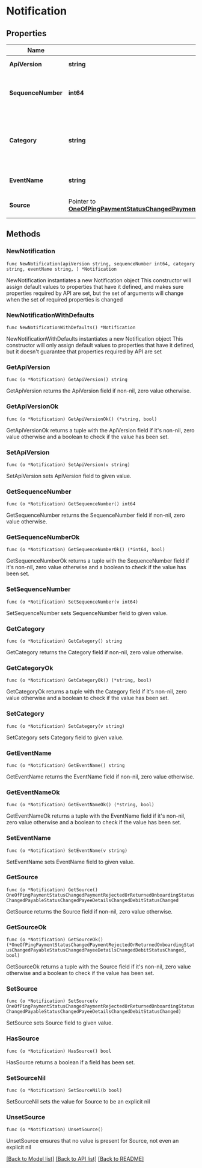 # Notification

## Properties

Name | Type | Description | Notes
------------ | ------------- | ------------- | -------------
**ApiVersion** | **string** | The API version of the notification schema | 
**SequenceNumber** | **int64** | This is a payor specific sequence number starting at 1 for the first notification sent | 
**Category** | **string** | The category that the notification relates to. One of \&quot;payment\&quot;, \&quot;payee\&quot;, \&quot;debit\&quot; or \&quot;system\&quot; | 
**EventName** | **string** | The name of event that led to this notification | 
**Source** | Pointer to [**OneOfPingPaymentStatusChangedPaymentRejectedOrReturnedOnboardingStatusChangedPayableStatusChangedPayeeDetailsChangedDebitStatusChanged**](oneOf&lt;Ping,PaymentStatusChanged,PaymentRejectedOrReturned,OnboardingStatusChanged,PayableStatusChanged,PayeeDetailsChanged,DebitStatusChanged&gt;.md) | One of the available set of source event payloads | [optional] 

## Methods

### NewNotification

`func NewNotification(apiVersion string, sequenceNumber int64, category string, eventName string, ) *Notification`

NewNotification instantiates a new Notification object
This constructor will assign default values to properties that have it defined,
and makes sure properties required by API are set, but the set of arguments
will change when the set of required properties is changed

### NewNotificationWithDefaults

`func NewNotificationWithDefaults() *Notification`

NewNotificationWithDefaults instantiates a new Notification object
This constructor will only assign default values to properties that have it defined,
but it doesn't guarantee that properties required by API are set

### GetApiVersion

`func (o *Notification) GetApiVersion() string`

GetApiVersion returns the ApiVersion field if non-nil, zero value otherwise.

### GetApiVersionOk

`func (o *Notification) GetApiVersionOk() (*string, bool)`

GetApiVersionOk returns a tuple with the ApiVersion field if it's non-nil, zero value otherwise
and a boolean to check if the value has been set.

### SetApiVersion

`func (o *Notification) SetApiVersion(v string)`

SetApiVersion sets ApiVersion field to given value.


### GetSequenceNumber

`func (o *Notification) GetSequenceNumber() int64`

GetSequenceNumber returns the SequenceNumber field if non-nil, zero value otherwise.

### GetSequenceNumberOk

`func (o *Notification) GetSequenceNumberOk() (*int64, bool)`

GetSequenceNumberOk returns a tuple with the SequenceNumber field if it's non-nil, zero value otherwise
and a boolean to check if the value has been set.

### SetSequenceNumber

`func (o *Notification) SetSequenceNumber(v int64)`

SetSequenceNumber sets SequenceNumber field to given value.


### GetCategory

`func (o *Notification) GetCategory() string`

GetCategory returns the Category field if non-nil, zero value otherwise.

### GetCategoryOk

`func (o *Notification) GetCategoryOk() (*string, bool)`

GetCategoryOk returns a tuple with the Category field if it's non-nil, zero value otherwise
and a boolean to check if the value has been set.

### SetCategory

`func (o *Notification) SetCategory(v string)`

SetCategory sets Category field to given value.


### GetEventName

`func (o *Notification) GetEventName() string`

GetEventName returns the EventName field if non-nil, zero value otherwise.

### GetEventNameOk

`func (o *Notification) GetEventNameOk() (*string, bool)`

GetEventNameOk returns a tuple with the EventName field if it's non-nil, zero value otherwise
and a boolean to check if the value has been set.

### SetEventName

`func (o *Notification) SetEventName(v string)`

SetEventName sets EventName field to given value.


### GetSource

`func (o *Notification) GetSource() OneOfPingPaymentStatusChangedPaymentRejectedOrReturnedOnboardingStatusChangedPayableStatusChangedPayeeDetailsChangedDebitStatusChanged`

GetSource returns the Source field if non-nil, zero value otherwise.

### GetSourceOk

`func (o *Notification) GetSourceOk() (*OneOfPingPaymentStatusChangedPaymentRejectedOrReturnedOnboardingStatusChangedPayableStatusChangedPayeeDetailsChangedDebitStatusChanged, bool)`

GetSourceOk returns a tuple with the Source field if it's non-nil, zero value otherwise
and a boolean to check if the value has been set.

### SetSource

`func (o *Notification) SetSource(v OneOfPingPaymentStatusChangedPaymentRejectedOrReturnedOnboardingStatusChangedPayableStatusChangedPayeeDetailsChangedDebitStatusChanged)`

SetSource sets Source field to given value.

### HasSource

`func (o *Notification) HasSource() bool`

HasSource returns a boolean if a field has been set.

### SetSourceNil

`func (o *Notification) SetSourceNil(b bool)`

 SetSourceNil sets the value for Source to be an explicit nil

### UnsetSource
`func (o *Notification) UnsetSource()`

UnsetSource ensures that no value is present for Source, not even an explicit nil

[[Back to Model list]](../README.md#documentation-for-models) [[Back to API list]](../README.md#documentation-for-api-endpoints) [[Back to README]](../README.md)


